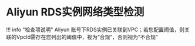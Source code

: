 # Aliyun RDS实例网络类型检测

!!! info "检查项说明"
Aliyun  账号下RDS实例已关联到VPC；若您配置阈值，则关联的VpcId需存在您列出的阈值中，视为“合规”，否则视为“不合规”
